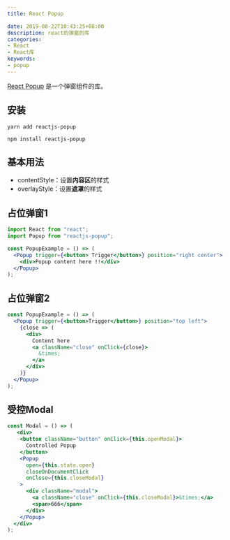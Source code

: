 ```yaml
---
title: React Popup

date: 2019-08-22T10:43:25+08:00
description: react的弹窗的库
categories:
- React
- React库
keywords:
- popup
---
```


[React Popup](https://react-popup.elazizi.com/component-api/) 是一个弹窗组件的库。

## 安装

```
yarn add reactjs-popup

npm install reactjs-popup
```

## 基本用法

- contentStyle：设置**内容区**的样式
- overlayStyle：设置**遮罩**的样式

## 占位弹窗1

```jsx
import React from "react";
import Popup from "reactjs-popup";

const PopupExample = () => (
  <Popup trigger={<button> Trigger</button>} position="right center">
    <div>Popup content here !!</div>
  </Popup>
);
```

## 占位弹窗2

```jsx
const PopupExample = () => (
  <Popup trigger={<button>Trigger</button>} position="top left">
    {close => (
      <div>
        Content here
        <a className="close" onClick={close}>
          &times;
        </a>
      </div>
    )}
  </Popup>
);
```

## 受控Modal

```jsx
const Modal = () => (
   <div>
    <button className="button" onClick={this.openModal}>
      Controlled Popup
    </button>
    <Popup
      open={this.state.open}
      closeOnDocumentClick
      onClose={this.closeModal}
    >
      <div className="modal">
        <a className="close" onClick={this.closeModal}>&times;</a>
        <span>666</span>
      </div>
    </Popup>
  </div>
);
```

